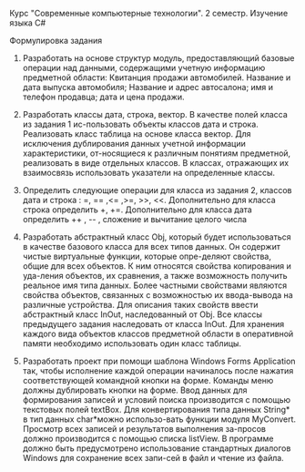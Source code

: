 Курс "Современные компьютерные технологии".
2 семестр.
Изучение языка C#

 Формулировка задания
1. Разработать на основе структур модуль, предоставляющий базовые операции над данными, содержащими учетную информацию предметной области:
           Квитанция продажи автомобилей. Название и дата выпуска автомобиля; Название и адрес автосалона; имя и телефон продавца; дата и цена продажи.
           
2. Разработать классы дата, строка, вектор. 
В качестве полей класса из задания 1 ис-пользовать объекты классов дата и строка. Реализовать класс таблица на основе класса вектор. 
Для исключения дублирования данных учетной информации характеристики, от-носящиеся к различным понятиям предметной, 
реализовать в виде отдельных классов. В классах, отражающих их взаимосвязь использовать указатели на определенные классы.

3. Определить следующие операции для класса из задания 2, классов дата и строка :
=,  == ,<= ,>=, >>, <<.
Дополнительно для класса строка определить +, +=.
Дополнительно для класса дата определить  ++ , -- , сложение и вычитание целого числа

4. Разработать абстрактный класс Obj,  который будет использоваться в качестве базового класса для всех типов данных. 
Он содержит чистые виртуальные функции, которые опре-деляют свойства, общие для всех объектов. 
К ним относятся свойства копирования и уда-ления объектов, их сравнения, а также возможность получить реальное имя типа данных.
Более частными свойствами являются свойства объектов, связанных с возможностью их ввода-вывода на различные устройства. 
Для описания таких свойств ввести абстрактный класс InOut, наследованный от Obj. Все классы предыдущего задания наследовать от класса InOut.
 Для хранения  каждого вида объектов классов предметной области в оперативной памяти необходимо использовать один класс таблицы.

5. Разработать проект при помощи шаблона Windows Forms Application так, чтобы исполнение каждой операции начиналось после нажатия 
соответствующей командной кнопки на форме. Команды меню должны дублировать кнопки на форме. Ввод данных для формирования записей и условий поиска 
производится с помощью текстовых полей textBox. Для конвертирования типа данных String* в тип данных char*можно использо-вать функции модуля MyConvert.  
Просмотр всех записей и результатов выполнения за-просов должно производится с помощью списка listView.
В программе должно быть предусмотрено использование стандартных диалогов Windows для сохранение всех запи-сей в файл и чтение из файла. 
